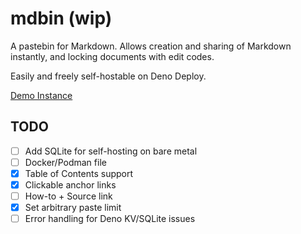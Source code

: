 # mdbin (wip)

A pastebin for Markdown. Allows creation and sharing of Markdown instantly, and locking documents with edit codes.

Easily and freely self-hostable on Deno Deploy.

[Demo Instance](https://mdbin.deno.dev/)

## TODO
- [ ] Add SQLite for self-hosting on bare metal
- [ ] Docker/Podman file
- [x] Table of Contents support
- [x] Clickable anchor links
- [ ] How-to + Source link
- [x] Set arbitrary paste limit
- [ ] Error handling for Deno KV/SQLite issues
